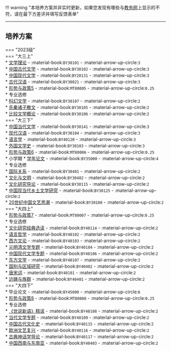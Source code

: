!!! warning "本培养方案并非实时更新，如果您发现有哪些与[教务网](https://my.cqu.edu.cn)上显示的不符，请在最下方差评并填写反馈表单"

---

## 培养方案

=== "2023级"  
    === "大三上"  
        * [文学理论](../../../课程/文学理论.md) - :material-book:`BY30101` - :material-arrow-up-circle:`3`  
        * [中国古代文学](../../../课程/中国古代文学.md) - :material-book:`BY30102` - :material-arrow-up-circle:`3`  
        * [中国现代文学](../../../课程/中国现代文学.md) - :material-book:`BY20131` - :material-arrow-up-circle:`3`  
        * [古代汉语](../../../课程/古代汉语.md) - :material-book:`BY30021` - :material-arrow-up-circle:`3`  
        * [形势与政策5](../../../课程/形势与政策.md) - :material-book:`MT80005` - :material-arrow-up-circle:`0.25`  
        * 专业选修  
            * [科幻文学](../../../课程/科幻文学.md) - :material-book:`BY30107` - :material-arrow-up-circle:`2`  
            * [先秦诸子散文](../../../课程/先秦诸子散文.md) - :material-book:`BY30105` - :material-arrow-up-circle:`2`  
            * [比较文学概论](../../../课程/比较文学概论.md) - :material-book:`BY30106` - :material-arrow-up-circle:`2`  
    === "大三下"  
        * [中国当代文学](../../../课程/中国当代文学.md) - :material-book:`BY30141` - :material-arrow-up-circle:`3`  
        * [现代汉语](../../../课程/现代汉语.md) - :material-book:`BY30104` - :material-arrow-up-circle:`3`  
        * [语言学](../../../课程/语言学.md) - :material-book:`BY40120` - :material-arrow-up-circle:`3`  
        * [外国文学史](../../../课程/外国文学史.md) - :material-book:`BY30103` - :material-arrow-up-circle:`3`  
        * [形势与政策6](../../../课程/形势与政策.md) - :material-book:`MT80006` - :material-arrow-up-circle:`0.25`  
        * 小学期
            * [学年论文](../../../课程/学年论文.md) - :material-book:`BY35000` - :material-arrow-up-circle:`4`  
        * 专业选修  
            * [国际关系](../../../课程/国际关系.md) - :material-book:`BY30401` - :material-arrow-up-circle:`2`  
            * [文化与文明](../../../课程/文化与文明.md) - :material-book:`BY30402` - :material-arrow-up-circle:`2`  
            * [文化研究导论](../../../课程/文化研究导论.md) - :material-book:`BY30115` - :material-arrow-up-circle:`2`  
            * [中国现当代乡土文学研究](../../../课程/中国现当代乡土文学研究.md) - :material-book:`BY30125` - :material-arrow-up-circle:`2`  
            * [20世纪中国文艺思潮](../../../课程/20世纪中国文艺思潮.md) - :material-book:`BY30108` - :material-arrow-up-circle:`2`  
    === "大四上"  
        * [形势与政策7](../../../课程/形势与政策.md) - :material-book:`MT80007` - :material-arrow-up-circle:`0.25`  
        * 专业选修  
            * [文化研究经典选读](../../../课程/文化研究经典选读.md) - :material-book:`BY40114` - :material-arrow-up-circle:`2`  
            * [语言哲学](../../../课程/语言哲学.md) - :material-book:`BY40102` - :material-arrow-up-circle:`2`  
            * [西方文论](../../../课程/西方文论.md) - :material-book:`BY40103` - :material-arrow-up-circle:`2`  
            * [元明清文学专题](../../../课程/元明清文学专题.md) - :material-book:`BY40104` - :material-arrow-up-circle:`2`  
            * [中国现代文学专题](../../../课程/中国现代文学专题.md) - :material-book:`BY40106` - :material-arrow-up-circle:`2`  
            * [东方文学](../../../课程/东方文学.md) - :material-book:`BY40107` - :material-arrow-up-circle:`2`  
            * [国别与区域研究](../../../课程/国别与区域研究.md) - :material-book:`BY40402` - :material-arrow-up-circle:`2`  
            * [唐宋词](../../../课程/唐宋词.md) - :material-book:`BY40101` - :material-arrow-up-circle:`2`  
            * [边疆与族群](../../../课程/边疆与族群.md) - :material-book:`BY40401` - :material-arrow-up-circle:`2`  
    === "大四下"  
        * 毕业论文 - :material-book:`BY45000` - :material-arrow-up-circle:`6`  
        * [形势与政策8](../../../课程/形势与政策.md) - :material-book:`MT80008` - :material-arrow-up-circle:`0.25`  
        * 专业选修  
            * [《世说新语》精读](../../../课程/《世说新语》精读.md) - :material-book:`BY40108` - :material-arrow-up-circle:`2`  
            * [当代文学专题](../../../课程/当代文学专题.md) - :material-book:`BY40109` - :material-arrow-up-circle:`2`  
            * [中国古代文化史](../../../课程/中国古代文化史.md) - :material-book:`BY40115` - :material-arrow-up-circle:`2`  
            * [欧洲文艺复兴](../../../课程/欧洲文艺复兴.md) - :material-book:`BY40116` - :material-arrow-up-circle:`2`  
            * [古典神话学导论](../../../课程/古典神话学导论.md) - :material-book:`BY40117` - :material-arrow-up-circle:`2`  
            * [中国西南与东南亚](../../../课程/中国西南与东南亚.md) - :material-book:`BY40403` - :material-arrow-up-circle:`2`  